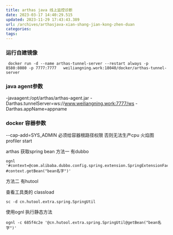 ```yaml
---
title: arthas java 线上监控诊断
date: 2023-03-17 14:40:29.515
updated: 2023-11-29 17:43:43.389
url: /archives/arthasjava-xian-shang-jian-kong-zhen-duan
categories: 
tags: 
---
```


### 运行自建镜像
```
 docker run -d --name arthas-tunnel-server --restart always -p 8580:8080 -p 7777:7777   weiliangning.work:18040/docker/arthas-tunnel-server
```

### java agent参数
-javaagent:/opt/arthas/arthas-agent.jar
-Darthas.tunnelServer=ws://www.weiliangning.work:7777/ws 
-Darthas.appName=appname
### docker 容器参数
--cap-add=SYS_ADMIN 必须给容器根路径权限 否则无法生产cpu 火焰图
profiler start

arthas 获取spring bean
方法一 有dubbo
```
ognl '#context=@com.alibaba.dubbo.config.spring.extension.SpringExtensionFactory@contexts.iterator.next, #context.getBean("bean名字")'
```

方法二 有hutool

查看工具类的 classload
```
sc -d cn.hutool.extra.spring.SpringUtil
```
使用ognl 执行静态方法

```
ognl -c 685f4c2e '@cn.hutool.extra.spring.SpringUtil@getBean("bean名字")'
```